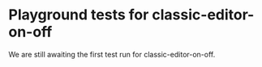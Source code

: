 # Playground tests for classic-editor-on-off
We are still awaiting the first test run for classic-editor-on-off.
